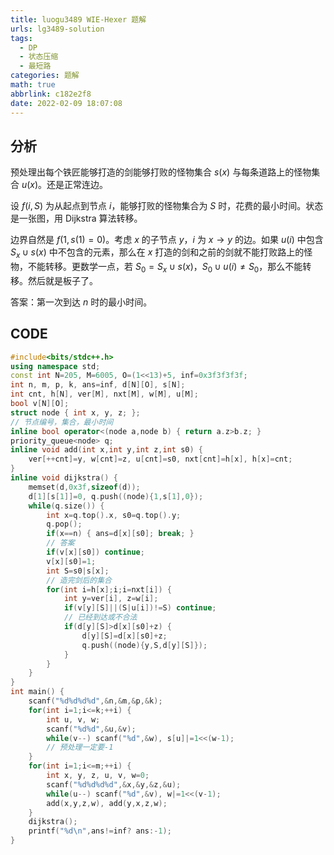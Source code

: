 ```yaml
---
title: luogu3489 WIE-Hexer 题解
urls: lg3489-solution
tags:
  - DP
  - 状态压缩
  - 最短路
categories: 题解
math: true
abbrlink: c182e2f8
date: 2022-02-09 18:07:08
---
```


## 分析

预处理出每个铁匠能够打造的剑能够打败的怪物集合 $s(x)$ 与每条道路上的怪物集合 $u(x)$。还是正常连边。

设 $f(i,S)$ 为从起点到节点 $i$，能够打败的怪物集合为 $S$ 时，花费的最小时间。状态是一张图，用 Dijkstra 算法转移。

<!--more-->

边界自然是 $f(1,s(1)=0)$。考虑 $x$ 的子节点 $y$，$i$ 为 $x \rightarrow y$ 的边。如果 $u(i)$ 中包含 $S_x \cup s(x)$ 中不包含的元素，那么在 $x$ 打造的剑和之前的剑就不能打败路上的怪物，不能转移。更数学一点，若 $S_0 =S_x \cup s(x)$，$S_0 \cup u(i) \neq S_0$，那么不能转移。然后就是板子了。

答案：第一次到达 $n$ 时的最小时间。

## CODE

```cpp
#include<bits/stdc++.h>
using namespace std;
const int N=205, M=6005, O=(1<<13)+5, inf=0x3f3f3f3f;
int n, m, p, k, ans=inf, d[N][O], s[N];
int cnt, h[N], ver[M], nxt[M], w[M], u[M];
bool v[N][O];
struct node { int x, y, z; };
// 节点编号，集合，最小时间
inline bool operator<(node a,node b) { return a.z>b.z; }
priority_queue<node> q;
inline void add(int x,int y,int z,int s0) {
    ver[++cnt]=y, w[cnt]=z, u[cnt]=s0, nxt[cnt]=h[x], h[x]=cnt;
}
inline void dijkstra() {
    memset(d,0x3f,sizeof(d));
    d[1][s[1]]=0, q.push((node){1,s[1],0});
    while(q.size()) {
        int x=q.top().x, s0=q.top().y;
        q.pop();
        if(x==n) { ans=d[x][s0]; break; }
        // 答案
        if(v[x][s0]) continue;
        v[x][s0]=1;
        int S=s0|s[x];
        // 造完剑后的集合
        for(int i=h[x];i;i=nxt[i]) {
            int y=ver[i], z=w[i];
            if(v[y][S]||(S|u[i])!=S) continue;
            // 已经到达或不合法
            if(d[y][S]>d[x][s0]+z) {
                d[y][S]=d[x][s0]+z;
                q.push((node){y,S,d[y][S]});
            }
        }
    }
}
int main() {
    scanf("%d%d%d%d",&n,&m,&p,&k);
    for(int i=1;i<=k;++i) {
        int u, v, w;
        scanf("%d%d",&u,&v);
        while(v--) scanf("%d",&w), s[u]|=1<<(w-1);
        // 预处理一定要-1
    }
    for(int i=1;i<=m;++i) {
        int x, y, z, u, v, w=0;
        scanf("%d%d%d%d",&x,&y,&z,&u);
        while(u--) scanf("%d",&v), w|=1<<(v-1);
        add(x,y,z,w), add(y,x,z,w);
    }
    dijkstra();
    printf("%d\n",ans!=inf? ans:-1);
}
```

